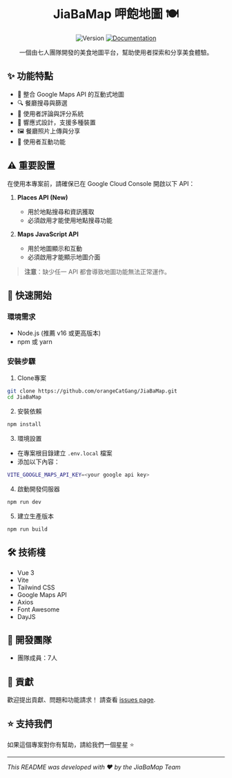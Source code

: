<h1 align="center">JiaBaMap 呷飽地圖 🍽️</h1>

<p align="center">
  <img alt="Version" src="https://img.shields.io/badge/version-0.0.0-blue.svg?cacheSeconds=2592000" />
  <a href="https://github.com/orangeCatGang/JiaBaMap" target="_blank">
    <img alt="Documentation" src="https://img.shields.io/badge/documentation-yes-brightgreen.svg" />
  </a>
</p>

<p align="center">
  一個由七人團隊開發的美食地圖平台，幫助使用者探索和分享美食體驗。
</p>

## ✨ 功能特點

- 📍 整合 Google Maps API 的互動式地圖
- 🔍 餐廳搜尋與篩選
- 📝 使用者評論與評分系統
- 📱 響應式設計，支援多種裝置
- 🖼️ 餐廳照片上傳與分享
- 👥 使用者互動功能

## ⚠️ 重要設置

在使用本專案前，請確保已在 Google Cloud Console 開啟以下 API：

1. **Places API (New)**
   - 用於地點搜尋和資訊獲取
   - 必須啟用才能使用地點搜尋功能

2. **Maps JavaScript API**
   - 用於地圖顯示和互動
   - 必須啟用才能顯示地圖介面

> **注意**：缺少任一 API 都會導致地圖功能無法正常運作。

## 🚀 快速開始

### 環境需求

- Node.js (推薦 v16 或更高版本)
- npm 或 yarn

### 安裝步驟

1. Clone專案
```sh
git clone https://github.com/orangeCatGang/JiaBaMap.git
cd JiaBaMap
```

2. 安裝依賴
```sh
npm install
```

3. 環境設置
- 在專案根目錄建立 `.env.local` 檔案
- 添加以下內容：
```sh
VITE_GOOGLE_MAPS_API_KEY=<your google api key>
```

4. 啟動開發伺服器
```sh
npm run dev
```

5. 建立生產版本
```sh
npm run build
```


## 🛠️ 技術棧

- Vue 3
- Vite
- Tailwind CSS
- Google Maps API
- Axios
- Font Awesome
- DayJS

## 👥 開發團隊

- 團隊成員：7人


## 🤝 貢獻

歡迎提出貢獻、問題和功能請求！
請查看 [issues page](https://github.com/orangeCatGang/JiaBaMap/issues).

## ⭐️ 支持我們

如果這個專案對你有幫助，請給我們一個星星 ⭐️

---

_This README was developed with ❤️ by the JiaBaMap Team_
